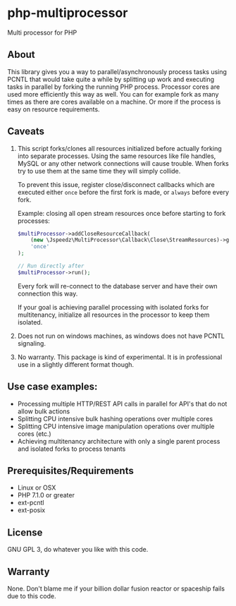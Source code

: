 # php-multiprocessor
Multi processor for PHP

## About
This library gives you a way to parallel/asynchronously process tasks using PCNTL that would take quite a while by splitting up work and executing tasks in parallel by forking the running PHP process.
Processor cores are used more efficiently this way as well. You can for example fork as many times as there are cores available on a machine. Or more if the process is easy on resource requirements. 

## Caveats
1. This script forks/clones all resources initialized before actually forking into separate processes.
Using the same resources like file handles, MySQL or any other network connections will cause trouble. When forks try to use them at the same time they will simply collide.

    To prevent this issue, register close/disconnect callbacks which are executed either `once` before the first fork is made, or `always` before every fork.

    Example: closing all open stream resources once before starting to fork processes:
    ```php
    $multiProcessor->addCloseResourceCallback(
        (new \Jspeedz\MultiProcessor\Callback\Close\StreamResources)->getCallback(),
        'once'
    );
    
    // Run directly after
    $multiProcessor->run();
    ```
    Every fork will re-connect to the database server and have their own connection this way.
    
    If your goal is achieving parallel processing with isolated forks for multitenancy, initialize all resources in the processor to keep them isolated.
2. Does not run on windows machines, as windows does not have PCNTL signaling.
3. No warranty. This package is kind of experimental. It is in professional use in a slightly different format though. 

## Use case examples:
- Processing multiple HTTP/REST API calls in parallel for API's that do not allow bulk actions
- Splitting CPU intensive bulk hashing operations over multiple cores
- Splitting CPU intensive image manipulation operations over multiple cores (etc.)
- Achieving multitenancy architecture with only a single parent process and isolated forks to process tenants

## Prerequisites/Requirements
- Linux or OSX
- PHP 7.1.0 or greater
- ext-pcntl
- ext-posix

## License
GNU GPL 3, do whatever you like with this code.

## Warranty
None. Don't blame me if your billion dollar fusion reactor or spaceship fails due to this code. 
